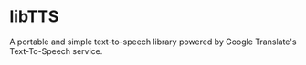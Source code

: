 libTTS
======

A portable and simple text-to-speech library powered by Google Translate's Text-To-Speech service.
